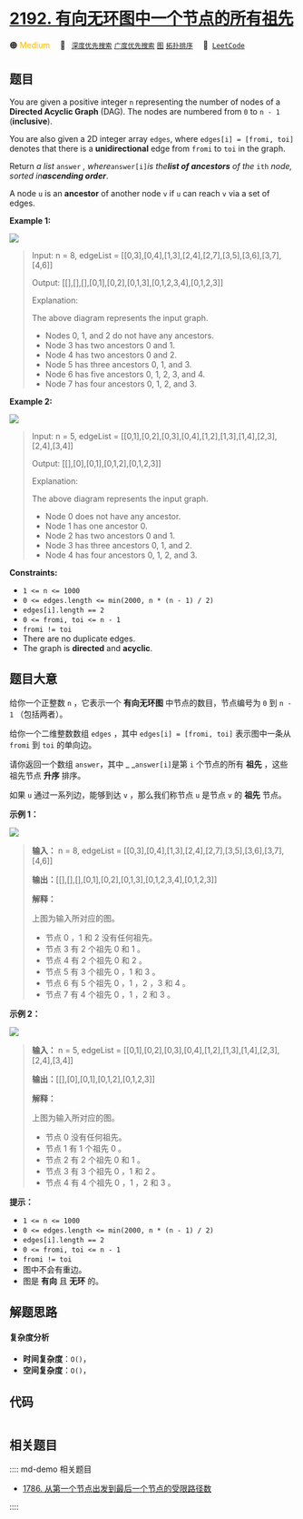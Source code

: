 # [2192. 有向无环图中一个节点的所有祖先](https://leetcode.com/problems/all-ancestors-of-a-node-in-a-directed-acyclic-graph)

🟠 <font color=#ffb800>Medium</font>&emsp; 🔖&ensp; [`深度优先搜索`](/leetcode/outline/tag/depth-first-search.md) [`广度优先搜索`](/leetcode/outline/tag/breadth-first-search.md) [`图`](/leetcode/outline/tag/graph.md) [`拓扑排序`](/leetcode/outline/tag/topological-sort.md)&emsp; 🔗&ensp;[`LeetCode`](https://leetcode.com/problems/all-ancestors-of-a-node-in-a-directed-acyclic-graph)


## 题目

You are given a positive integer `n` representing the number of nodes of a
**Directed Acyclic Graph** (DAG). The nodes are numbered from `0` to `n - 1`
(**inclusive**).

You are also given a 2D integer array `edges`, where `edges[i] = [fromi, toi]`
denotes that there is a **unidirectional** edge from `fromi` to `toi` in the
graph.

Return _a list_ `answer` _, where_`answer[i]`_is the**list of ancestors** of
the_ `ith` _node, sorted in**ascending order**_.

A node `u` is an **ancestor** of another node `v` if `u` can reach `v` via a
set of edges.



**Example 1:**

![](https://assets.leetcode.com/uploads/2019/12/12/e1.png)

> Input: n = 8, edgeList = [[0,3],[0,4],[1,3],[2,4],[2,7],[3,5],[3,6],[3,7],[4,6]]
> 
> Output: [[],[],[],[0,1],[0,2],[0,1,3],[0,1,2,3,4],[0,1,2,3]]
> 
> Explanation:
> 
> The above diagram represents the input graph.
> - Nodes 0, 1, and 2 do not have any ancestors.
> - Node 3 has two ancestors 0 and 1.
> - Node 4 has two ancestors 0 and 2.
> - Node 5 has three ancestors 0, 1, and 3.
> - Node 6 has five ancestors 0, 1, 2, 3, and 4.
> - Node 7 has four ancestors 0, 1, 2, and 3.

**Example 2:**

![](https://assets.leetcode.com/uploads/2019/12/12/e2.png)

> Input: n = 5, edgeList = [[0,1],[0,2],[0,3],[0,4],[1,2],[1,3],[1,4],[2,3],[2,4],[3,4]]
> 
> Output: [[],[0],[0,1],[0,1,2],[0,1,2,3]]
> 
> Explanation:
> 
> The above diagram represents the input graph.
> - Node 0 does not have any ancestor.
> - Node 1 has one ancestor 0.
> - Node 2 has two ancestors 0 and 1.
> - Node 3 has three ancestors 0, 1, and 2.
> - Node 4 has four ancestors 0, 1, 2, and 3.

**Constraints:**

  * `1 <= n <= 1000`
  * `0 <= edges.length <= min(2000, n * (n - 1) / 2)`
  * `edges[i].length == 2`
  * `0 <= fromi, toi <= n - 1`
  * `fromi != toi`
  * There are no duplicate edges.
  * The graph is **directed** and **acyclic**.


## 题目大意

给你一个正整数 `n` ，它表示一个 **有向无环图**  中节点的数目，节点编号为 `0` 到 `n - 1` （包括两者）。

给你一个二维整数数组 `edges` ，其中 `edges[i] = [fromi, toi]` 表示图中一条从 `fromi` 到 `toi` 的单向边。

请你返回一个数组 `answer`，其中 _ _`answer[i]`是第 `i` 个节点的所有 **祖先**  ，这些祖先节点 **升序**  排序。

如果 `u` 通过一系列边，能够到达 `v` ，那么我们称节点 `u` 是节点 `v` 的 **祖先**  节点。



**示例 1：**

![](https://assets.leetcode.com/uploads/2019/12/12/e1.png)

> 
> 
> 
> 
> 
> **输入：** n = 8, edgeList = [[0,3],[0,4],[1,3],[2,4],[2,7],[3,5],[3,6],[3,7],[4,6]]
> 
> **输出：**[[],[],[],[0,1],[0,2],[0,1,3],[0,1,2,3,4],[0,1,2,3]]
> 
> **解释：**
> 
> 上图为输入所对应的图。
> - 节点 0 ，1 和 2 没有任何祖先。
> - 节点 3 有 2 个祖先 0 和 1 。
> - 节点 4 有 2 个祖先 0 和 2 。
> - 节点 5 有 3 个祖先 0 ，1 和 3 。
> - 节点 6 有 5 个祖先 0 ，1 ，2 ，3 和 4 。
> - 节点 7 有 4 个祖先 0 ，1 ，2 和 3 。
> 
> 

**示例 2：**

![](https://assets.leetcode.com/uploads/2019/12/12/e2.png)

> 
> 
> 
> 
> 
> **输入：** n = 5, edgeList = [[0,1],[0,2],[0,3],[0,4],[1,2],[1,3],[1,4],[2,3],[2,4],[3,4]]
> 
> **输出：**[[],[0],[0,1],[0,1,2],[0,1,2,3]]
> 
> **解释：**
> 
> 上图为输入所对应的图。
> - 节点 0 没有任何祖先。
> - 节点 1 有 1 个祖先 0 。
> - 节点 2 有 2 个祖先 0 和 1 。
> - 节点 3 有 3 个祖先 0 ，1 和 2 。
> - 节点 4 有 4 个祖先 0 ，1 ，2 和 3 。
> 
> 



**提示：**

  * `1 <= n <= 1000`
  * `0 <= edges.length <= min(2000, n * (n - 1) / 2)`
  * `edges[i].length == 2`
  * `0 <= fromi, toi <= n - 1`
  * `fromi != toi`
  * 图中不会有重边。
  * 图是 **有向** 且 **无环** 的。


## 解题思路

#### 复杂度分析

- **时间复杂度**：`O()`，
- **空间复杂度**：`O()`，

## 代码

```javascript

```

## 相关题目

:::: md-demo 相关题目
- [1786. 从第一个节点出发到最后一个节点的受限路径数](https://leetcode.com/problems/number-of-restricted-paths-from-first-to-last-node)

::::
